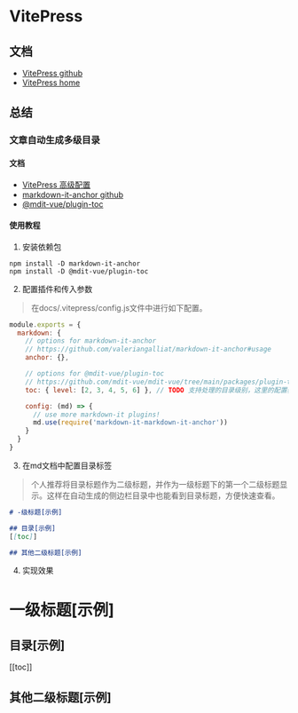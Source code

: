 # VitePress

## 文档
- [VitePress github](https://github.com/vuejs/vitepress)
- [VitePress home](https://vitepress.vuejs.org/)

## 总结

### 文章自动生成多级目录
#### 文档
- [VitePress 高级配置](https://vitepress.vuejs.org/guide/markdown#advanced-configuration)
- [markdown-it-anchor github](https://github.com/valeriangalliat/markdown-it-anchor#usage)
- [@mdit-vue/plugin-toc](https://github.com/mdit-vue/mdit-vue/tree/main/packages/plugin-toc#options)
#### 使用教程
1. 安装依赖包
```shell
npm install -D markdown-it-anchor
npm install -D @mdit-vue/plugin-toc
```
2. 配置插件和传入参数
> 在docs/.vitepress/config.js文件中进行如下配置。
```js
module.exports = {
  markdown: {
    // options for markdown-it-anchor
    // https://github.com/valeriangalliat/markdown-it-anchor#usage
    anchor: {},

    // options for @mdit-vue/plugin-toc
    // https://github.com/mdit-vue/mdit-vue/tree/main/packages/plugin-toc#options
    toc: { level: [2, 3, 4, 5, 6] }, // TODO 支持处理的目录级别，这里的配置表示2、3、4、5、6级标题都会被创建成目录

    config: (md) => {
      // use more markdown-it plugins!
      md.use(require('markdown-it-markdown-it-anchor'))
    }
  }
}
```
3. 在md文档中配置目录标签
> 个人推荐将目录标题作为二级标题，并作为一级标题下的第一个二级标题显示。这样在自动生成的侧边栏目录中也能看到目录标题，方便快速查看。

```md
# -级标题[示例]

## 目录[示例]
[[toc]]

## 其他二级标题[示例]
```

4. 实现效果
# 一级标题[示例]

## 目录[示例]
[[toc]]

## 其他二级标题[示例]